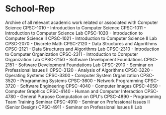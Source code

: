 # School-Rep
Archive of all relevant academic work related or associated with Computer Science
CPSC-1010 - Introduction to Computer Science 
CPSC-1011 - Introduction to Computer Science Lab
CPSC-1020 - Introduction to Computer Science II
CPSC-1021 - Introduction to Computer Science II Lab
CPSC-2070 - Discrete Math
CPSC-2120 - Data Structures and Algoritihms
CPSC-2121 - Data Structures and Algorithms Lab 
CPSC-2310 - Introduction to Computer Organization
CPSC-2311 - Introduction to Computer Organization Lab 
CPSC-2150 - Software Development Foundations
CPSC-2151 - Software Development Foundations Lab
CPSC-2910 - Seminar on Professional Issues II
CPSC-3120 - Analysis of Algorithms 
CPSC-3220 - Operating Systems
CPSC-3300 - Computer System Organization 
CPSC-3520 - Programming Systems
CPSC-3600 - Network Programming 
CPSC-3720 - Software Engineering
CPSC-4040 - Computer Images
CPSC-4050 - Computer Graphics 
CPSC-4140 - Human and Computer Interaction
CPSC-4780 - General Purpose Computation on GPU's
CPSC-4890 - Programming Team Training Seminar
CPSC-4910 - Seminar on Professional Issues II (Senior Design)
CPSC-4911 - Seminar on Professional Issues II Lab 

